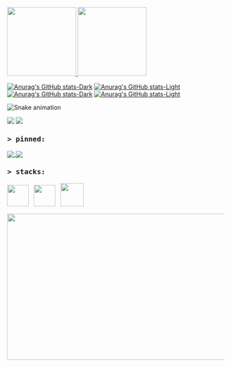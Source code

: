 <!--- comments in html --->
<!--- https://github.com/anuraghazra/github-readme-stats --->
<div>
<a href="https://github.com/edgartamasiro?tab=repositories">
<img height="160" src="https://github-readme-stats-sigma-five.vercel.app/api?username=edgartamasiro&show_icons=true&theme=vision-friendly-dark&hide_border=true&include_all_commits=true&count_private=true"/>
<img height="160" src="https://github-readme-stats-sigma-five.vercel.app/api/top-langs/?username=edgartamasiro&layout=compact&theme=vision-friendly-dark&hide_border=true"/></a>
</div>

[![Anurag's GitHub stats-Dark](https://github-readme-stats-sigma-five.vercel.app/api?username=edgartamasiro&card_width=300px&show_icons=true&hide_border=true&theme=vision-friendly-dark#gh-dark-mode-only)](https://github.com/edgartamasiro/edgartamasiro#gh-dark-mode-only)
[![Anurag's GitHub stats-Light](https://github-readme-stats-sigma-five.vercel.app/api?username=edgartamasiro&card_width=300px&show_icons=true&hide_border=true&theme=transparent#gh-light-mode-only)](https://github.com/anuraghazra/edgartamasiro#gh-light-mode-only)
[![Anurag's GitHub stats-Dark](https://github-readme-stats-sigma-five.vercel.app/api/top-langs/?username=edgartamasiro&layout=compact&card_width=290px&hide_border=true&theme=vision-friendly-dark#gh-dark-mode-only)](https://github.com/edgartamasiro/edgartamasiro#gh-dark-mode-only)
[![Anurag's GitHub stats-Light](https://github-readme-stats-sigma-five.vercel.app/api/top-langs/?username=edgartamasiro&layout=compact&card_width=290px&hide_border=true&theme=transparent#gh-light-mode-only)](https://github.com/anuraghazra/edgartamasiro#gh-light-mode-only)


![Snake animation](https://github.com/edgartamasiro/edgartamasiro/blob/output/github-contribution-grid-snake.svg)

<div>
<a href="https://www.linkedin.com/in/edgartamasiro" target="_blank" rel="noopener noreferrer"><img src="https://img.shields.io/badge/-LinkedIn-%230e76a8?style=flat&logo=linkedin&logoColor=white"></a>
<a href="https://instagram.com/edgartamasiro" target="_blank" rel="noopener noreferrer"><img src="https://img.shields.io/badge/-Instagram-%23cc0079?style=flat&logo=instagram&logoColor=white"></a>
</div>
<p></p>

### <samp>&gt; pinned: </samp>
<!---[![Customized Card](https://github-readme-stats-sigma-five.vercel.app/api/pin?username=edgartamasiro&repo=edgartamasiro&theme=chartreuse-dark&border_color=000000)](https://github.com/edgartamasiro/edgartamasiro)
[![Customized Card](https://github-readme-stats-sigma-five.vercel.app/api/pin?username=edgartamasiro&repo=dashboard_supermarket_sales&theme=chartreuse-dark&hide_border=true)](https://github.com/edgartamasiro/dashboard_supermarket_sales)--->
<a href="https://github.com/edgartamasiro/edgartamasiro">
  <img align="center" src="https://github-readme-stats-sigma-five.vercel.app/api/pin/?username=edgartamasiro&repo=edgartamasiro&border_color=000000&theme=chartreuse-dark&hide_border=true" />
</a>
<a href="https://github.com/edgartamasiro/dashboard_supermarket_sales">
  <img align="center" src="https://github-readme-stats-sigma-five.vercel.app/api/pin/?username=edgartamasiro&repo=dashboard_supermarket_sales&border_color=000000&theme=chartreuse-dark&hide_border=true" />
</a>


### <samp>&gt; stacks: </samp>
<img src="https://cdn.jsdelivr.net/gh/devicons/devicon/icons/python/python-original.svg" width="50" height="50"/> &nbsp; <img src="https://cdn.jsdelivr.net/gh/devicons/devicon/icons/postgresql/postgresql-plain.svg" width="50" height="50"/> &nbsp; <img src="https://cdn.jsdelivr.net/gh/devicons/devicon/icons/pandas/pandas-original-wordmark.svg" width="54" height="54"/>

<div align="center">
  <img src="https://media.giphy.com/media/dWesBcTLavkZuG35MI/giphy.gif" width="530" height="340"/>
</div>

<!--- <p align="center"><img src="https://komarev.com/ghpvc/?username=edgartamasiro&style=flat&label=Profile+Views&color=2bd017" alt=""></p> --->
